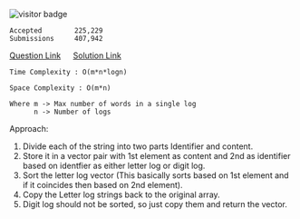 ![visitor badge](https://visitor-badge.glitch.me/badge?page_id=yvrakesh.Leetcode-0937)

    Accepted        225,229
    Submissions     407,942
[Question Link](https://leetcode.com/problems/reorder-data-in-log-files/)  &emsp; [Solution Link](https://github.com/yvrakesh/Leetcode/blob/main/code/0937/sol.cpp)

    Time Complexity : O(m*n*logn)

    Space Complexity : O(m*n)

    Where m -> Max number of words in a single log 
          n -> Number of logs
Approach:
1. Divide each of the string into two parts Identifier and content.
2. Store it in a vector pair with 1st element as content and 2nd as identifier based on identfier as either letter log or digit log.
3. Sort the letter log vector (This basically sorts based on 1st element and if it coincides then based on 2nd element).
4. Copy the Letter log strings back to the original array.
5. Digit log should not be sorted, so just copy them and return the vector.